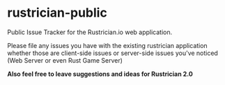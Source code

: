 # rustrician-public
Public Issue Tracker for the Rustrician.io web application.

Please file any issues you have with the existing rustrician application whether those are client-side issues or server-side issues you've noticed (Web Server or even Rust Game Server)


**Also feel free to leave suggestions and ideas for Rustrician 2.0**
